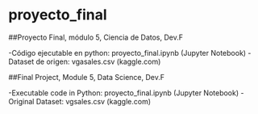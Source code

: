 # proyecto_final
##Proyecto Final, módulo 5, Ciencia de Datos, Dev.F

-Código ejecutable en python: proyecto_final.ipynb (Jupyter Notebook)
-Dataset de origen: vgasales.csv (kaggle.com)

##Final Project, Module 5, Data Science, Dev.F

-Executable code in Python: proyecto_final.ipynb (Jupyter Notebook)
-Original Dataset: vgsales.csv (kaggle.com)
